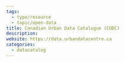 ```yaml
---
tags:
  - type/resource
  - topic/open-data
title: Canadian Urban Data Catalogue (CUDC)
description: 
website: https://data.urbandatacentre.ca
categories:
  - datacatalog
---
```


